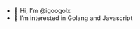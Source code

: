 - 👋 Hi, I’m @igoogolx
- 👀 I’m interested in Golang and Javascript

<!---
igoogolx/igoogolx is a ✨ special ✨ repository because its `README.md` (this file) appears on your GitHub profile.
You can click the Preview link to take a look at your changes.
--->
